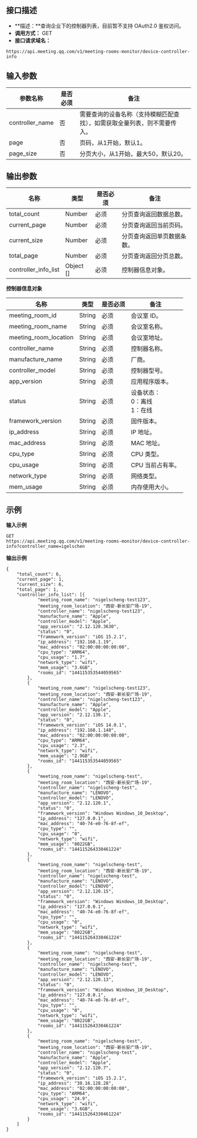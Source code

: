 ## 接口描述
- **描述：**查询企业下的控制器列表，目前暂不支持 OAuth2.0 鉴权访问。
- **调用方式：** GET
- **接口请求域名：** 
```josn
https://api.meeting.qq.com/v1/meeting-rooms-monitor/device-controller-info
```

## 输入参数
| 参数名称        | 是否必须  | 备注                                                         |
| --------------- | --------| ------------------------------------------------------------ |
| controller_name | 否         | 需要查询的设备名称（支持模糊匹配查找），如需获取全量列表，则不需要传入。 |
| page            | 否    | 页码，从1开始，默认1。                                       |
| page_size       | 否   | 分页大小，从1开始，最大50，默认20。                          |





## 输出参数
| 名称 | 类型 | 是否必须	 |备注 |
|---------|---------|---------|---------|
| total_count | Number | 必须 |分页查询返回数据总数。 |
| current_page | Number | 必须 |分页查询返回当前页码。	 |
| current_size | Number | 必须 |分页查询返回单页数据条数。	 |
| total_page | Number | 必须 |分页查询返回分页总数。	 |
| controller_info_list | 	Object [] | 必须 |控制器信息对象。	 |



**控制器信息对象**

| 名称 | 类型 | 是否必须	 |备注 |
|---------|---------|---------|---------|
| meeting_room_id | String | 必须 |会议室 ID。	 |
| meeting_room_name | String | 必须 |会议室名称。	 |
| meeting_room_location | String | 必须 |会议室地址。	 |
| controller_name | String | 必须 |控制器名称。 |
| manufacture_name | String | 必须 |厂商。 |
| controller_model | String | 必须 |控制器型号。 |
| app_version | String | 必须 |应用程序版本。 |
| status | String | 必须 |设备状态：<br>0：离线 <br>1：在线	 |
| framework_version | String | 必须 |固件版本。 |
| ip_address | String | 必须 |IP 地址。 |
| mac_address | String | 必须 |MAC 地址。 |
| cpu_type | String | 必须 |CPU 类型。 |
| cpu_usage | String | 必须 |CPU 当前占有率。 |
| network_type | String | 必须 |网络类型。 |
| mem_usage | String | 必须 |内存使用大小。 |

## 示例
**输入示例**
```josn
GET
https://api.meeting.qq.com/v1/meeting-rooms-monitor/device-controller-info?controller_name=igelschen
```

**输出示例**
```josn
{
	"total_count": 6,
	"current_page": 1,
	"current_size": 6,
	"total_page": 1,
	"controller_info_list": [{
			"meeting_room_name": "nigelscheng-test123",
			"meeting_room_location": "西安-新长安广场-19",
			"controller_name": "nigelscheng-test123",
			"manufacture_name": "Apple",
			"controller_model": "Apple",
			"app_version": "2.12.120.3630",
			"status": "0",
			"framework_version": "iOS 15.2.1",
			"ip_address": "192.168.1.19",
			"mac_address": "02:00:00:00:00:00",
			"cpu_type": "ARM64",
			"cpu_usage": "1.7",
			"network_type": "wifi",
			"mem_usage": "3.6GB",
			"rooms_id": "144115353544059565"
		},
		{
			"meeting_room_name": "nigelscheng-test123",
			"meeting_room_location": "西安-新长安广场-19",
			"controller_name": "nigelscheng-test123",
			"manufacture_name": "Apple",
			"controller_model": "Apple",
			"app_version": "2.12.130.1",
			"status": "0",
			"framework_version": "iOS 14.0.1",
			"ip_address": "192.168.1.148",
			"mac_address": "02:00:00:00:00:00",
			"cpu_type": "ARM64",
			"cpu_usage": "2.3",
			"network_type": "wifi",
			"mem_usage": "2.9GB",
			"rooms_id": "144115353544059565"
		},
		{
			"meeting_room_name": "nigelscheng-test",
			"meeting_room_location": "西安-新长安广场-19",
			"controller_name": "nigelscheng-test",
			"manufacture_name": "LENOVO",
			"controller_model": "LENOVO",
			"app_version": "2.12.120.1",
			"status": "0",
			"framework_version": "Windows Windows_10_Desktop",
			"ip_address": "127.0.0.1",
			"mac_address": "40-74-e0-76-8f-ef",
			"cpu_type": "",
			"cpu_usage": "0",
			"network_type": "wifi",
			"mem_usage": "8022GB",
			"rooms_id": "144115264330461224"
		},
		{
			"meeting_room_name": "nigelscheng-test",
			"meeting_room_location": "西安-新长安广场-19",
			"controller_name": "nigelscheng-test",
			"manufacture_name": "LENOVO",
			"controller_model": "LENOVO",
			"app_version": "2.12.120.15",
			"status": "0",
			"framework_version": "Windows Windows_10_Desktop",
			"ip_address": "127.0.0.1",
			"mac_address": "40-74-e0-76-8f-ef",
			"cpu_type": "",
			"cpu_usage": "0",
			"network_type": "wifi",
			"mem_usage": "8022GB",
			"rooms_id": "144115264330461224"
		},
		{
			"meeting_room_name": "nigelscheng-test",
			"meeting_room_location": "西安-新长安广场-19",
			"controller_name": "nigelscheng-test",
			"manufacture_name": "LENOVO",
			"controller_model": "LENOVO",
			"app_version": "2.12.120.13",
			"status": "0",
			"framework_version": "Windows Windows_10_Desktop",
			"ip_address": "127.0.0.1",
			"mac_address": "40-74-e0-76-8f-ef",
			"cpu_type": "",
			"cpu_usage": "0",
			"network_type": "wifi",
			"mem_usage": "8022GB",
			"rooms_id": "144115264330461224"
		},
		{
			"meeting_room_name": "nigelscheng-test",
			"meeting_room_location": "西安-新长安广场-19",
			"controller_name": "nigelscheng-test",
			"manufacture_name": "Apple",
			"controller_model": "Apple",
			"app_version": "2.12.120.7",
			"status": "0",
			"framework_version": "iOS 15.2.1",
			"ip_address": "30.16.128.28",
			"mac_address": "02:00:00:00:00:00",
			"cpu_type": "ARM64",
			"cpu_usage": "24.9",
			"network_type": "wifi",
			"mem_usage": "3.6GB",
			"rooms_id": "144115264330461224"
		}
	]
}
```
